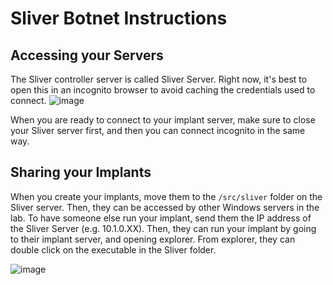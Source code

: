 # Sliver Botnet Instructions

## Accessing your Servers
The Sliver controller server is called Sliver Server. Right now, it's best to open this in an incognito browser to avoid caching the credentials used to connect.
![image](https://user-images.githubusercontent.com/50633591/234986130-619d61f1-1a5b-47e7-9efa-555311ccb725.png)

When you are ready to connect to your implant server, make sure to close your Sliver server first, and then you can connect incognito in the same way.

## Sharing your Implants
When you create your implants, move them to the `/src/sliver` folder on the Sliver server. Then, they can be accessed by other Windows servers in the lab. To have someone else run your implant, send them the IP address of the Sliver Server (e.g. 10.1.0.XX). Then, they can run your implant by going to their implant server, and opening explorer. From explorer, they can double click on the executable in the Sliver folder.

![image](https://user-images.githubusercontent.com/50633591/234988380-81fc9370-148b-4c2c-a816-7b1b14ba47de.png)
